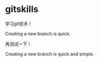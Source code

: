 # gitskills

学习git技术！

Creating a new branch is quick.

再测试一下！

Creating a new branch is quick and simple.
